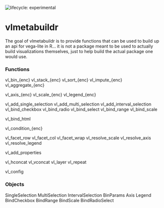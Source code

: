 ![lifecycle: experimental](https://img.shields.io/badge/lifecycle-experimental-orange.svg)

# vlmetabuildr

The goal of vlmetabuildr is to provide functions that can be used to build up an api for vega-lite in R... it is not a package meant to be used to actually build visualizations themselves, just to help build the actual package one would use.

### Functions

vl_bin_{enc}
vl_stack_{enc}
vl_sort_{enc}
vl_impute_{enc}
vl_aggregate_{enc}

vl_axis_{enc}
vl_scale_{enc}
vl_legend_{enc}

vl_add_single_selection
vl_add_multi_selection
vl_add_interval_selection
vl_bind_checkbox
vl_bind_radio
vl_bind_select
vl_bind_range
vl_bind_scale

vl_bind_html

vl_condition_{enc}

vl_facet_row
vl_facet_col
vl_facet_wrap
vl_resolve_scale
vl_resolve_axis
vl_resolve_legend

vl_add_properties

vl_hconcat
vl_vconcat
vl_layer
vl_repeat

vl_config

### Objects


SingleSelection
MultiSelection
IntervalSelection
BinParams
Axis
Legend
BindCheckbox
BindRange
BindScale
BindRadioSelect

